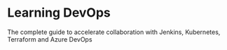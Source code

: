 # Learning DevOps 
The complete guide to accelerate collaboration with Jenkins, Kubernetes, Terraform and Azure DevOps